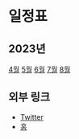 # 일정표
## 2023년
[4월](./2023/April/index.md) [5월](./2023/May/index.md) [6월](./2023/June/index.md)
[7월](./2023/July/index.md) [8월](./2023/August/index.md)

## 외부 링크
- [Twitter](https://twitter.com/hoto_ras)
- [홈](../index.md)
